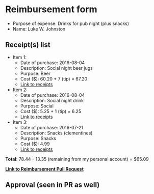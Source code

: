 
# Reimbursement form

- Purpose of expense: Drinks for pub night (plus snacks)
- Name: Luke W. Johnston

## Receipt(s) list

- Item 1:
    - Date of purchase: 2016-08-04
    - Description: Social night beer jugs
    - Purpose: Beer
    - Cost ($): 60.20 + 7 (tip) = 67.20
    - [Link to receipts](https://github.com/UofTCoders/council/blob/master/treasurer/receipts/2016-08-04-drinks-GSUPub-LWJ.pdf)
- Item 2:
    - Date of purchase: 2016-08-04
    - Description: Social night drink
    - Purpose: Social
    - Cost ($): 5.25 + 1 (tip) = 6.25
    - [Link to receipts](https://github.com/UofTCoders/council/blob/master/treasurer/receipts/2016-08-04-drinks-GSUPub-LWJ.pdf)
- Item 3:
    - Date of purchase: 2016-07-21
    - Description: Snacks (clementines)
    - Purpose: Snacks
    - Cost ($): 4.99
    - [Link to receipts](https://github.com/UofTCoders/council/blob/master/treasurer/receipts/2016-08-04-drinks-GSUPub-LWJ.pdf)
    
**Total**: 78.44 - 13.35 (remaining from my personal account) = $65.09

**[Link to Reimbursement Pull Request](https://github.com/UofTCoders/council/pull/28)**

## Approval (seen in PR as well)
